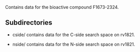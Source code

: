 Contains data for the bioactive compound F1673-2324.

## Subdirectories

- cside/ contains data for the C-side search space on rv1821.

- nside/ contains data for the N-side search space on rv1821.

